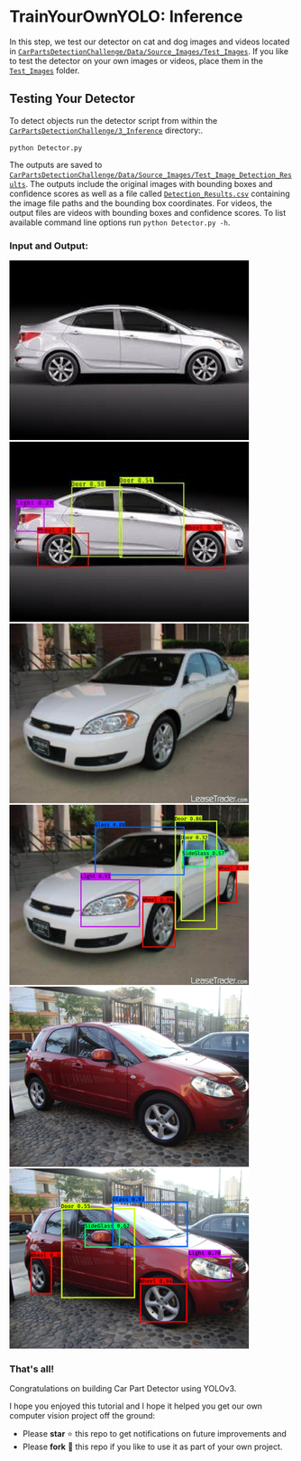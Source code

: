# TrainYourOwnYOLO: Inference
In this step, we test our detector on cat and dog images and videos located in [`CarPartsDetectionChallenge/Data/Source_Images/Test_Images`](/Data/Source_Images/Test_Images). If you like to test the detector on your own images or videos, place them in the [`Test_Images`](/Data/Source_Images/Test_Images) folder. 

## Testing Your Detector
To detect objects run the detector script from within the [`CarPartsDetectionChallenge/3_Inference`](/3_Inference/) directory:.
```
python Detector.py
```
The outputs are saved to [`CarPartsDetectionChallenge/Data/Source_Images/Test_Image_Detection_Results`](/Data/Source_Images/Test_Image_Detection_Results). The outputs include the original images with bounding boxes and confidence scores as well as a file called [`Detection_Results.csv`](/Data/Source_Images/Test_Image_Detection_Results/Detection_Results.csv) containing the image file paths and the bounding box coordinates. For videos, the output files are videos with bounding boxes and confidence scores. To list available command line options run `python Detector.py -h`.

### Input and Output: ###

<img src="/Utils/Images/00229.jpg" width="425"/> <img src="/Utils/Images/00229_car_.jpg" width="425"/> 
<img src="/Utils/Images/00227.jpg" width="425"/> <img src="/Utils/Images/00227_car_.jpg" width="425"/> 
<img src="/Utils/Images/00230.jpg" width="425"/> <img src="/Utils/Images/00230_car_.jpg" width="425"/> 

### That's all!
Congratulations on building Car Part Detector using YOLOv3.

I hope you enjoyed this tutorial and I hope it helped you get our own computer vision project off the ground:

- Please **star** ⭐ this repo to get notifications on future improvements and
- Please **fork** 🍴 this repo if you like to use it as part of your own project.
